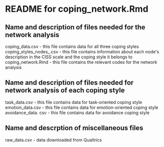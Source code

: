 # README for coping_network.Rmd

## Name and description of files needed for the network analysis
coping_data.csv - this file contains data for all three coping styles
coping_styles_nodes_.csv - this file contains information about each node's description in the CISS scale and the coping style it belongs to
coping_network.Rmd - this file contains the relevant codes for the network analysis

## Name and description of files needed for network analysis of each coping style
task_data.csv - this file contains data for task-oriented coping style
emotion_data.csv - this file contains data for emotion-oriented coping style
avoidance_data. csv - this file contains data for avoidance coping style

## Name and descrption of miscellaneous files
raw_data.csv - data downloaded from Qualtrics
